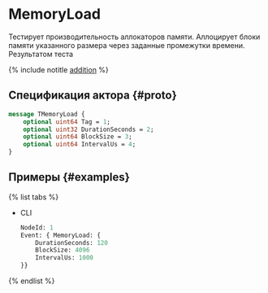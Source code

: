 # MemoryLoad

Тестирует производительность аллокаторов памяти. Аллоцирует блоки памяти указанного размера через заданные промежутки времени. Результатом теста 

{% include notitle [addition](../_includes/addition.md) %}

## Спецификация актора {#proto}

```proto
message TMemoryLoad {
    optional uint64 Tag = 1;
    optional uint32 DurationSeconds = 2;
    optional uint64 BlockSize = 3;
    optional uint64 IntervalUs = 4;
}
```
<!-- 
## Параметры актора {#options}

Параметр | Описание
--- | ---
`Tag` | Тип: `uint64`.
`DurationSeconds` | Тип: `uint32`.
`BlockSize` | Тип: `uint64`.
`IntervalUs` | Тип: `uint64`.
-->

## Примеры {#examples}

{% list tabs %}

- CLI

  ```proto
  NodeId: 1
  Event: { MemoryLoad: {
      DurationSeconds: 120
      BlockSize: 4096
      IntervalUs: 1000
  }}
  ```

{% endlist %}
